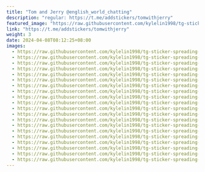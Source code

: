 ```yaml
---
title: "Tom and Jerry @english_world_chatting"
description: "regular: https://t.me/addstickers/tomwithjerry"
featured_image: "https://raw.githubusercontent.com/kylelin1998/tg-sticker-spreading-worldwide-images/main/img/53e924af-cf84-4c4e-be64-e97b85b538f6.jpg"
link: "https://t.me/addstickers/tomwithjerry"
weight: 3
date: 2024-04-08T08:12:25+08:00
images:
  - https://raw.githubusercontent.com/kylelin1998/tg-sticker-spreading-worldwide-images/main/img/53e924af-cf84-4c4e-be64-e97b85b538f6.jpg
  - https://raw.githubusercontent.com/kylelin1998/tg-sticker-spreading-worldwide-images/main/img/e0fb83de-870e-4378-a581-d5c9c1fe75e2.jpg
  - https://raw.githubusercontent.com/kylelin1998/tg-sticker-spreading-worldwide-images/main/img/522a5a36-c0bb-4f51-9ef3-cbce307f93ca.jpg
  - https://raw.githubusercontent.com/kylelin1998/tg-sticker-spreading-worldwide-images/main/img/1e2a75dc-f929-4669-9d46-1740834983c1.jpg
  - https://raw.githubusercontent.com/kylelin1998/tg-sticker-spreading-worldwide-images/main/img/b6f11a9f-dc74-470e-a7ef-9e63ea4b9b1e.jpg
  - https://raw.githubusercontent.com/kylelin1998/tg-sticker-spreading-worldwide-images/main/img/1eae0f1a-9e91-408d-bd52-7a690a8344e4.jpg
  - https://raw.githubusercontent.com/kylelin1998/tg-sticker-spreading-worldwide-images/main/img/5bacf01e-5dc9-4198-be39-cadb5744c2eb.jpg
  - https://raw.githubusercontent.com/kylelin1998/tg-sticker-spreading-worldwide-images/main/img/72833aea-404f-44b5-9131-57fe377e1455.jpg
  - https://raw.githubusercontent.com/kylelin1998/tg-sticker-spreading-worldwide-images/main/img/60a2e573-ec81-49d6-b8b8-0369d20eca9c.jpg
  - https://raw.githubusercontent.com/kylelin1998/tg-sticker-spreading-worldwide-images/main/img/0fe778e5-624d-4b70-978b-f6e6d2274417.jpg
  - https://raw.githubusercontent.com/kylelin1998/tg-sticker-spreading-worldwide-images/main/img/d43ac721-272f-4014-9362-7ed4292f0487.jpg
  - https://raw.githubusercontent.com/kylelin1998/tg-sticker-spreading-worldwide-images/main/img/628f0978-e2a1-46c2-9706-ba9d23919f73.jpg
  - https://raw.githubusercontent.com/kylelin1998/tg-sticker-spreading-worldwide-images/main/img/18b1d880-f2ec-4900-bb39-90199c8df30d.jpg
  - https://raw.githubusercontent.com/kylelin1998/tg-sticker-spreading-worldwide-images/main/img/b35c6353-1e94-4582-b8d3-9a12c0fc6d2c.jpg
  - https://raw.githubusercontent.com/kylelin1998/tg-sticker-spreading-worldwide-images/main/img/c5bad1c5-7d18-4db5-a1b3-dfa35bb166d7.jpg
  - https://raw.githubusercontent.com/kylelin1998/tg-sticker-spreading-worldwide-images/main/img/a34b7dec-b255-4b1b-b393-8bb4d3cbe65d.jpg
  - https://raw.githubusercontent.com/kylelin1998/tg-sticker-spreading-worldwide-images/main/img/17fb4720-f339-4b7d-bd76-365950bfca22.jpg
  - https://raw.githubusercontent.com/kylelin1998/tg-sticker-spreading-worldwide-images/main/img/7e049001-8bff-4779-a89d-4b5195930fcf.jpg
  - https://raw.githubusercontent.com/kylelin1998/tg-sticker-spreading-worldwide-images/main/img/458ea6e8-6af3-41ac-9f19-71521931f73c.jpg
  - https://raw.githubusercontent.com/kylelin1998/tg-sticker-spreading-worldwide-images/main/img/88a522f8-3fc1-4377-aeb2-371e5de4df6e.jpg
---
```

